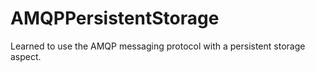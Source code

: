 # AMQPPersistentStorage
Learned to use the AMQP messaging protocol with a persistent storage aspect.
